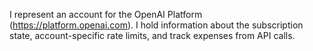 I represent an account for the OpenAI Platform (https://platform.openai.com). I hold information about the subscription state, account-specific rate limits, and track expenses from API calls.